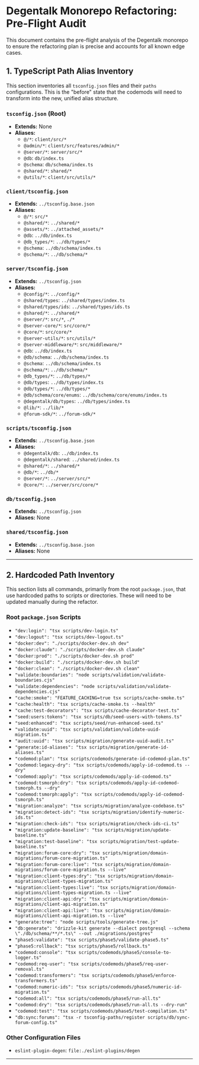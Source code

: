 # Degentalk Monorepo Refactoring: Pre-Flight Audit

This document contains the pre-flight analysis of the Degentalk monorepo to ensure the refactoring plan is precise and accounts for all known edge cases.

## 1. TypeScript Path Alias Inventory

This section inventories all `tsconfig.json` files and their `paths` configurations. This is the "before" state that the codemods will need to transform into the new, unified alias structure.

### `tsconfig.json` (Root)
- **Extends:** None
- **Aliases:**
  - `@/*`: `client/src/*`
  - `@admin/*`: `client/src/features/admin/*`
  - `@server/*`: `server/src/*`
  - `@db`: `db/index.ts`
  - `@schema`: `db/schema/index.ts`
  - `@shared/*`: `shared/*`
  - `@utils/*`: `client/src/utils/*`

### `client/tsconfig.json`
- **Extends:** `../tsconfig.base.json`
- **Aliases:**
  - `@/*`: `src/*`
  - `@shared/*`: `../shared/*`
  - `@assets/*`: `../attached_assets/*`
  - `@db`: `../db/index.ts`
  - `@db_types/*`: `../db/types/*`
  - `@schema`: `../db/schema/index.ts`
  - `@schema/*`: `../db/schema/*`

### `server/tsconfig.json`
- **Extends:** `../tsconfig.json`
- **Aliases:**
  - `@config/*`: `../config/*`
  - `@shared/types`: `../shared/types/index.ts`
  - `@shared/types/ids`: `../shared/types/ids.ts`
  - `@shared/*`: `../shared/*`
  - `@server/*`: `src/*`, `./*`
  - `@server-core/*`: `src/core/*`
  - `@core/*`: `src/core/*`
  - `@server-utils/*`: `src/utils/*`
  - `@server-middleware/*`: `src/middleware/*`
  - `@db`: `../db/index.ts`
  - `@db/schema`: `../db/schema/index.ts`
  - `@schema`: `../db/schema/index.ts`
  - `@schema/*`: `../db/schema/*`
  - `@db_types/*`: `../db/types/*`
  - `@db/types`: `../db/types/index.ts`
  - `@db/types/*`: `../db/types/*`
  - `@db/schema/core/enums`: `../db/schema/core/enums/index.ts`
  - `@degentalk/db/types`: `../db/types/index.ts`
  - `@lib/*`: `../lib/*`
  - `@forum-sdk/*`: `../forum-sdk/*`

### `scripts/tsconfig.json`
- **Extends:** `../tsconfig.base.json`
- **Aliases:**
  - `@degentalk/db`: `../db/index.ts`
  - `@degentalk/shared`: `../shared/index.ts`
  - `@shared/*`: `../shared/*`
  - `@db/*`: `../db/*`
  - `@server/*`: `../server/src/*`
  - `@core/*`: `../server/src/core/*`

### `db/tsconfig.json`
- **Extends:** `../tsconfig.json`
- **Aliases:** None

### `shared/tsconfig.json`
- **Extends:** `../tsconfig.base.json`
- **Aliases:** None

---

## 2. Hardcoded Path Inventory

This section lists all commands, primarily from the root `package.json`, that use hardcoded paths to scripts or directories. These will need to be updated manually during the refactor.

### Root `package.json` Scripts

- `"dev:login": "tsx scripts/dev-login.ts"`
- `"dev:logout": "tsx scripts/dev-logout.ts"`
- `"docker:dev": "./scripts/docker-dev.sh dev"`
- `"docker:claude": "./scripts/docker-dev.sh claude"`
- `"docker:prod": "./scripts/docker-dev.sh prod"`
- `"docker:build": "./scripts/docker-dev.sh build"`
- `"docker:clean": "./scripts/docker-dev.sh clean"`
- `"validate:boundaries": "node scripts/validation/validate-boundaries.cjs"`
- `"validate:dependencies": "node scripts/validation/validate-dependencies.cjs"`
- `"cache:smoke": "FEATURE_CACHING=true tsx scripts/cache-smoke.ts"`
- `"cache:health": "tsx scripts/cache-smoke.ts --health"`
- `"cache:test-decorators": "tsx scripts/cache-decorator-test.ts"`
- `"seed:users:tokens": "tsx scripts/db/seed-users-with-tokens.ts"`
- `"seed:enhanced": "tsx scripts/seed/run-enhanced-seed.ts"`
- `"validate:uuid": "tsx scripts/validation/validate-uuid-migration.ts"`
- `"audit:uuid": "tsx scripts/migration/generate-uuid-audit.ts"`
- `"generate:id-aliases": "tsx scripts/migration/generate-id-aliases.ts"`
- `"codemod:plan": "tsx scripts/codemods/generate-id-codemod-plan.ts"`
- `"codemod:legacy-dry": "tsx scripts/codemods/apply-id-codemod.ts --dry"`
- `"codemod:apply": "tsx scripts/codemods/apply-id-codemod.ts"`
- `"codemod:tsmorph:dry": "tsx scripts/codemods/apply-id-codemod-tsmorph.ts --dry"`
- `"codemod:tsmorph:apply": "tsx scripts/codemods/apply-id-codemod-tsmorph.ts"`
- `"migration:analyze": "tsx scripts/migration/analyze-codebase.ts"`
- `"migration:detect-ids": "tsx scripts/migration/identify-numeric-ids.ts"`
- `"migration:check-ids": "tsx scripts/migration/check-ids-ci.ts"`
- `"migration:update-baseline": "tsx scripts/migration/update-baseline.ts"`
- `"migration:test-baseline": "tsx scripts/migration/test-update-baseline.ts"`
- `"migration:forum-core:dry": "tsx scripts/migration/domain-migrations/forum-core-migration.ts"`
- `"migration:forum-core:live": "tsx scripts/migration/domain-migrations/forum-core-migration.ts --live"`
- `"migration:client-types:dry": "tsx scripts/migration/domain-migrations/client-types-migration.ts"`
- `"migration:client-types:live": "tsx scripts/migration/domain-migrations/client-types-migration.ts --live"`
- `"migration:client-api:dry": "tsx scripts/migration/domain-migrations/client-api-migration.ts"`
- `"migration:client-api:live": "tsx scripts/migration/domain-migrations/client-api-migration.ts --live"`
- `"generate:tree": "node scripts/tools/generate-tree.js"`
- `"db:generate": "drizzle-kit generate --dialect postgresql --schema \"./db/schema/**/*.ts\" --out ./migrations/postgres"`
- `"phase5:validate": "tsx scripts/phase5/validate-phase5.ts"`
- `"phase5:rollback": "tsx scripts/phase5/rollback.ts"`
- `"codemod:console": "tsx scripts/codemods/phase5/console-to-logger.ts"`
- `"codemod:req-user": "tsx scripts/codemods/phase5/req-user-removal.ts"`
- `"codemod:transformers": "tsx scripts/codemods/phase5/enforce-transformers.ts"`
- `"codemod:numeric-ids": "tsx scripts/codemods/phase5/numeric-id-migration.ts"`
- `"codemod:all": "tsx scripts/codemods/phase5/run-all.ts"`
- `"codemod:dry": "tsx scripts/codemods/phase5/run-all.ts --dry-run"`
- `"codemod:test": "tsx scripts/codemods/phase5/test-compilation.ts"`
- `"db:sync:forums": "tsx -r tsconfig-paths/register scripts/db/sync-forum-config.ts"`

### Other Configuration Files
- `eslint-plugin-degen`: `file:./eslint-plugins/degen`

---
